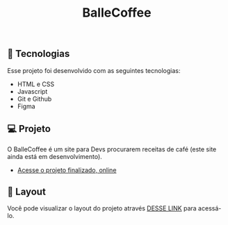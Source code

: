 <h1 align="center"> BalleCoffee </h1>
<br>

## 🚀 Tecnologias

Esse projeto foi desenvolvido com as seguintes tecnologias:

- HTML e CSS
- Javascript
- Git e Github
- Figma

## 💻 Projeto

O BalleCoffee é um site para Devs procurarem receitas de café (este site ainda está em desenvolvimento).

- [Acesse o projeto finalizado, online](https://ballecoffee-pi.vercel.app)

## 🔖 Layout

Você pode visualizar o layout do projeto através [DESSE LINK](https://www.figma.com/file/L8LxSWffOsQYifbNWnMeMS/Ballecoffe-%7C-BALLERINI-(Community)?type=design&node-id=1%3A5&mode=design&t=TrkvMzbAOzhTqw1z-1) para acessá-lo.